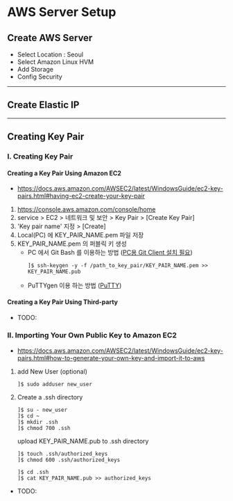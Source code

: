# AWS Server Setup

## Create AWS Server
* Select Location : Seoul
* Select Amazon Linux HVM
* Add Storage
* Config Security

---
## Create Elastic IP

---
## Creating Key Pair

### I. Creating Key Pair
#### Creating a Key Pair Using Amazon EC2
* https://docs.aws.amazon.com/AWSEC2/latest/WindowsGuide/ec2-key-pairs.html#having-ec2-create-your-key-pair

1. https://console.aws.amazon.com/console/home
1. service > EC2 > 네트워크 및 보안 > Key Pair > [Create Key Pair]
1. 'Key pair name' 지정 > [Create]
1. Local(PC) 에 KEY_PAIR_NAME.pem 파일 저장
1. KEY_PAIR_NAME.pem 의 퍼블릭 키 생성
    + PC 에서 Git Bash 를 이용하는 방법 ([PC용 Git Client 설치 필요](https://git-scm.com/downloads))
      ```console
      ]$ ssh-keygen -y -f /path_to_key_pair/KEY_PAIR_NAME.pem >> KEY_PAIR_NAME.pub
      ```
    + PuTTYgen 이용 하는 방법 ([PuTTY](https://www.chiark.greenend.org.uk/~sgtatham/putty/latest.html))

#### Creating a Key Pair Using Third-party
* TODO:

### II. Importing Your Own Public Key to Amazon EC2
* https://docs.aws.amazon.com/AWSEC2/latest/WindowsGuide/ec2-key-pairs.html#how-to-generate-your-own-key-and-import-it-to-aws

1. add New User (optional)
    ```console
    ]$ sudo adduser new_user
    ```
2. Create a .ssh directory
    ```console
    ]$ su - new_user
    ]$ cd ~
    ]$ mkdir .ssh
    ]$ chmod 700 .ssh
    ```
    
    upload KEY_PAIR_NAME.pub to .ssh directory

    ```console
    ]$ touch .ssh/authorized_keys
    ]$ chmod 600 .ssh/authorized_keys

    ]$ cd .ssh
    ]$ cat KEY_PAIR_NAME.pub >> authorized_keys
    ```

* TODO: